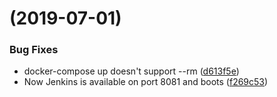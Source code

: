 #  (2019-07-01)


### Bug Fixes

* docker-compose up doesn't support --rm ([d613f5e](https://github.com/jenkinsci/log-parser-plugin/commit/d613f5e))
* Now Jenkins is available on port 8081 and boots ([f269c53](https://github.com/jenkinsci/log-parser-plugin/commit/f269c53))



